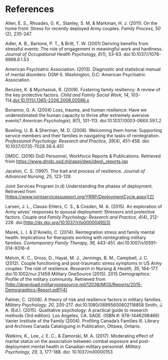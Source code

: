 # References
Allen, E. S., Rhoades, G. K., Stanley, S. M, & Markman, H. J. (2011). On the home front: Stress for recently deployed Army couples. *Family Process, 50* (2), 235-247.  

Adler, A. B., Bartone, P. T., & Britt, T. W. (2001) Deriving benefits from stressful events: The role of engagement in meaningful work and hardiness. *Journal of Occupational Health Psychology, 6*(1), 53-63. doi:10.1037//1076-8998.6.1.53

American Psychiatric Association. (2013). Diagnostic and statistical manual of mental disorders: DSM-5. Washington, D.C: American Psychiatric Association.

Benzies, K. & Mychasiuk, R. (2009). Fostering family resiliency: A review of the key protective factors. *Child and Family Social Work, 14*, 103-114.[doi:10.1111/j.1365-2206.2008.00586.x][1]

Bonanno, G. A. (2004) Loss, trauma, and human resilience: Have we underestimated the human capacity to thrive after extremely aversive events? *American Psychologist, 8*(1), 101-113. doi:10.1037/0003-066X.59.1.2

Bowling, U. B. & Sherman, M. D. (2008). Welcoming them home: Supporting service members and their families in navigating the tasks of reintegration. *Professional Psychology: Research and Practice, 39*(4), 451-458. doi: 10.1037/0735-7028.39.4.451

DMDC. (2016) DoD Personnel, Workforce Reports & Publications. Retrieved from https://www.dmdc.osd.mil/appj/dwp/dwp\_reports.jsp

Jacelon, C. S. (1997). The trait and process of resilience. *Journal of Advanced Nursing, 25*, 123-129. 

Joint Services Program (n.d) Understanding the phases of deployment. Retrieved from [https://www.jointservicessupport.org/YRRP/DeploymentCycle.aspx][2]

Larsen, J. L., Clauss-Ehlers, C. S., & Cosden, M. A. (2015). An exploration of Army wives' responses to spousal deployment:  Stressors and protective factors. *Couple and Family Psychology: Research and Practice, 4*(4), 212-228. doi:[http://dx.doi.org/10.1037/cfp0000049][3]

Marek, L. I. & D'Aniello, C. (2014). Reintegration stress and family mental health: Implications for therapists working with reintegrating military families. *Contemporary Family Therapy, 36,* 443-451. doi:10.1007/s10591-014-9316-4

Melvin, K. C., Gross, D., Hayat, M. J., Jennings, B. M., Campbell, J. C. (2012). Couple functioning and post-traumatic stress symptoms in US Army couples: The role of resilience. *Research in Nursing & Health, 35*, 164-177. doi:10.1002/nur.21459
Military OneSource (2015). 2015 Demographics: Profile of the military community. Retrieved from [http://download.militaryonesource.mil/12038/MOS/Reports/2015-Demographics-Report.pdf][4]

Palmer, C. (2008). A theory of risk and resilience factors in military families. *Military Psychology, 20,* 205-217. doi:10.1080/08995600802118858
Smith, J. A. (Ed.). (2015). Qualitative psychology: A practical guide to research methods (3rd edition). Los Angeles, CA. SAGE. (ISBN #: 978-1446298466)
Vanier Institute of the Family (2004). Profiling Canada’s Families III. Library and Archives Canada Cataloguing in Publication, Ottawa, Ontario.

Watkins, K., Lee, J. E. C., & Zamorski, M. A. (2017). Moderating effect of marital status on the association between combat exposure and post-deployment mental health in Canadian military personnel. *Military Psychology, 29,* 3, 177-188. doi: 10.1037/mil0000153

[1]:	doi:10.1111/j.1365-2206.2008.00586.x
[2]:	https://www.jointservicessupport.org/YRRP/DeploymentCycle.aspx
[3]:	http://dx.doi.org/10.1037/cfp0000049
[4]:	http://download.militaryonesource.mil/12038/MOS/Reports/2015-Demographics-Report.pdf